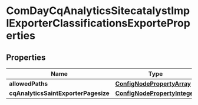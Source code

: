 

# ComDayCqAnalyticsSitecatalystImplExporterClassificationsExporteProperties

## Properties

Name | Type | Description | Notes
------------ | ------------- | ------------- | -------------
**allowedPaths** | [**ConfigNodePropertyArray**](ConfigNodePropertyArray.md) |  |  [optional]
**cqAnalyticsSaintExporterPagesize** | [**ConfigNodePropertyInteger**](ConfigNodePropertyInteger.md) |  |  [optional]



